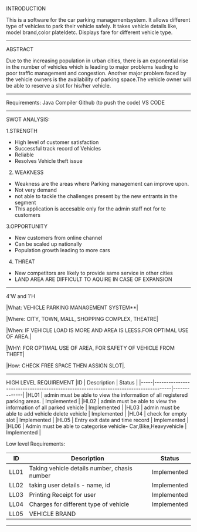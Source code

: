 INTRODUCTION

This is a  software for the car parking managementsystem. It allows different type of vehicles to park their vehicle safely. It takes vehicle details like, model brand,color plateIdetc. Displays fare for different vehicle type.

--------------------------------------------------------------------------------------------------------------------

 ABSTRACT

Due to the increasing population in urban cities, there is an exponential rise in the number of vehicles which is leading to major problems leading to poor traffic management and congestion. Another major problem faced by the vehicle owners is the availability of parking space.The vehicle owner will be able to reserve a slot for his/her vehicle.

--------------------------------------------------------------------------------------------------------------------

Requirements:
Java Compiler 
Github (to push the code)
VS CODE

--------------------------------------------------------------------------------------------------------------------
 SWOT ANALYSIS:

1.STRENGTH

 * High level of customer satisfaction
 * Successful track record of Vehicles
 * Reliable 
 * Resolves Vehicle theft issue

2. WEAKNESS
 * Weakness are the areas where  Parking management can improve upon.
 * Not very  demand
 * not able to tackle the challenges present by the new entrants in the segment
 * This application is accesable only for the admin staff not for te customers

3.OPPORTUNITY
 * New customers from online channel 
 * Can be scaled up nationally 
 * Population growth leading to more cars

4. THREAT
 * New competitors are likely to provide same service in other cities
 * LAND AREA ARE DIFFICULT TO AQUIRE IN CASE OF EXPANSION
-----------------------------------------------------------------------------------------------------------------

4’W and 1’H

|What: VEHICLE PARKING MANAGEMENT SYSTEM**|

|Where: CITY, TOWN, MALL, SHOPPING COMPLEX, THEATRE|

|When: IF VEHICLE LOAD IS MORE AND AREA IS LEESS.FOR OPTIMAL USE OF AREA.|

|WHY: FOR OPTIMAL USE OF AREA, FOR SAFETY OF VEHICLE FROM THEFT|

|How: CHECK FREE SPACE THEN ASSIGN SLOT|.



--------------------------------------------------------------------------------------------------------------------


HIGH LEVEL REQUIREMENT
|ID	  |   Description	                                                                    |  Status      |
|-----|-------------------------------------------------------------------------------------|--------------|
|HL01 |  	admin must be able to view the information of all registered parking areas.     |  Implemented |
|HL02 | 	admin must be able to view the information of all parked vehicle                |  Implemented |
|HL03 |     admin must be able to add vehicle delete vehicle                                |  Implemented |
|HL04 |     check for empty slot	                                                        |  Implemented |
|HL05 |     Entry exit date and time record                                                 |  Implemented |
|HL06 |      Admin must be able to categorise vehicle- Car,Bike,Heavyvehicle                |  Implemented |




Low level Requirements:

|ID	  |   Description	                                    |  Status      |
|-----|---------------------------------------------------|--------------|
|LL01 |  	Taking vehicle details number, chasis number    |  Implemented |
|LL02 | 	taking user details - name, id           	       |  Implemented |
|LL03 |   Printing Receipt for user	                      |  Implemented |
|LL04 | Charges for different type of vehicle	            |  Implemented |
|LL05 |   VEHICLE BRAND


--------------------------------------------------------------------------------------------------------------------


